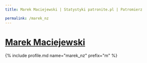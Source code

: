 ```yaml
---
title: Marek Maciejewski | Statystyki patronite.pl | Patromierz

permalink: /marek_nz
---
```


# [Marek Maciejewski](https://patronite.pl/marek_nz)

{% include profile.md name="marek_nz" prefix="m" %}
